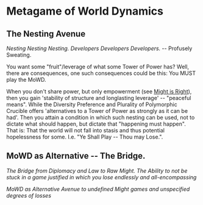 # Metagame of World Dynamics

## The Nesting Avenue
*Nesting Nesting Nesting. Developers Developers Developers.* -- Profusely Sweating.

You want some "fruit"/leverage of what some Tower of Power has?
Well, there are consequences, one such consequences could be this: You MUST play the MoWD.

When you don't share power, but only empowerment (see [Might is Right](./66.%20magic-is-right.md)), then you gain 'stability of structure and longlasting leverage' -- "peaceful means".
While the Diversity Preference and Plurality of Polymorphic Crucible offers 'alternatives to a Tower of Power as strongly as it can be had'.
Then you attain a condition in which such nesting can be used, not to dictate what should happen, but dictate that "happening must happen". That is: That the world will not fall into stasis and thus potential hopelessness for some. I.e. "Ye Shall Play -- Thou may Lose.".

## MoWD as Alternative -- The Bridge.
*The Bridge from Diplomacy and Law to Raw Might. The Ability to not be stuck in a game justified in which you lose endlessly and all-encompassing*

*MoWD as Alternative Avenue to undefined Might games and unspecified degrees of losses*

